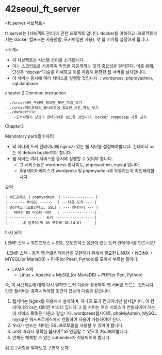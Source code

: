 # 42seoul_ft_server


<ft_server 서브젝트>

ft_server는 [서브젝트 관리]에 관한 프로젝트 입니다. docker를 이해하고 (프로젝트에서는 docker 컴포즈는 사용안함, 도커파일만 사용), 첫 웹 서버를 설정하게 됩니다.

<소개>
- 이 서브젝트는 시스템 관리를 소개합니다.
- 이는 스크립트를 사용하여 작업을 자동화하는 것의 중요성을 알려준다. 이를 위해, 당신은 “docker”기술을 이해하고 이를 이용해 완전한 웹 서버를 설치합니다.
- 이 서버는 동시에 여러 서비스를 실행할 것입니다. : wordpress, phpmyadmin, sql database


chapter 2
Common instruction

	- ./srcs/서버_구성에_필요한_모든_파일_넣기
	- ./srcs/워드프레스_웹사이트에_필요한_모든_파일_넣기
	- ./dockerfile
		-도커파일이 당신의 컨테이너를 빌드할 것입니다. Docker compose는 사용 금지


Chapter3

Mandatory part(필수파트)

- 딱 하나의 도커 컨테이너에 nginx가 있는 웹 서버를 설정해야합니다. 컨테이너 os는 꼭 debian buster여야 합니다.
- 웹 서버는 여러 서비스를 동시에 실행할 수 있어야 합니다.
    - 그 서비스들은 wordpress 웹사이트, phpmyadmin, mysql 입니다.
    - Sql 데이터베이스가 wordpress 및 phpmyadmin과 작동하는지 확인해야합니다.




요약

	| 워드프레스 | phpmyadmin  | -------------- |
	| ------- MYSQL ------  | -- 다른 도커 --- |
	| 엔진엑스 (오토인덱스, SSL) | --- 컨테이너 --- |      
	|   데비안 OS 버스터 버전   | ---------------| 
	| ---------------- 도커 ------------------| 
	| ----- 내 컴퓨터(맥 OS 모하비 10.14.6) -----|
	


다시 요약

LEMP 스택 + 워드프레스 + SSL, 오토인덱스 옵션이 있는 도커 컨테이너를 만드시오!

-LEMP 스택
	- 동적 웹 어플리케이션을 구현하기 위해서 필요한 LINUX + NGINX + MYSQL(or MariaDB) + PHP(or Peerl, Python)를 모아서 부르는 말이다.
	
- LAMP 스택
	- Linux + Apache + MySQL(or MariaDB) + PHP(or Perl, Python)



즉, 이 서브젝트에 대해 다시 말하면
도커 기술을 활용하여 웹 서버를 만드는 것입니다. 만든 웹서버는 충족시켜야할 조건이 있는데 다음과 같습니다.

1. 웹서버는 Nginx를 이용해서 설치하며, 하나의 도커 컨테이너만 설치합니다. 이 컨테이너의 os는 데비안 버스터 입니다.
2.웹 서버는 여러 서비스가 연동되어야 하는데 서비스 목록은 다음과 같습니다. wordpress웹사이트, phpMyAdmin, MySQL
mysql은 워드프로세스에서 연동하여 사용이 가능하여야 한다.
3. 우리가 만드는 서버는 SSL프로토콜을 사용할 수 있어야 합니다.
4. url에 따라서 정확한 웹사이트와 연결될 수 있도록 처리해야합니다.
5. 언제든 해체할 수 있는 autoindex가 적용되어햐 합니다.


위 요구사항을 알아보고 구현해 보자!
